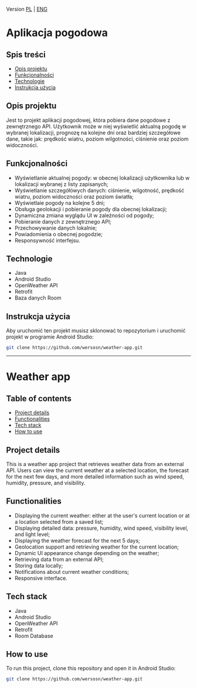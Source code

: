 Version [PL](#Aplikacja-pogodowa) | [ENG](#Weather-app)
# Aplikacja pogodowa
## Spis treści
- [Opis projektu](#opis-projektu)
- [Funkcjonalności](#funkcjonalności)
- [Technologie](#technologie)
- [Instrukcja użycia](#instrukcja-użycia)

## Opis projektu
Jest to projekt aplikacji pogodowej, która pobiera dane pogodowe z zewnętrznego API. Użytkownik może w niej wyświetlić aktualną pogodę w wybranej lokalizacji, prognozę na kolejne dni oraz bardziej szczegółowe dane, takie jak: prędkość wiatru, poziom wilgotności, ciśnienie oraz poziom widoczności.

## Funkcjonalności
- Wyświetlanie aktualnej pogody: w obecnej lokalizacji użytkownika lub w lokalizacji wybranej z listy zapisanych;
- Wyświetlanie szczegółówych danych: ciśnienie, wilgotność, prędkość wiatru, poziom widoczności oraz poziom światła;
- Wyświetlaie pogody na kolejne 5 dni;
- Obsługa geolokacji i pobieranie pogody dla obecnej lokalizacji;
- Dynamiczna zmiana wyglądu UI w zależności od pogody;
- Pobieranie danych z zewnętrznego API;
- Przechowywanie danych lokalnie;
- Powiadomienia o obecnej pogodzie;
- Responsywność interfejsu.
  
## Technologie
- Java
- Android Studio
- OpenWeather API
- Retrofit
- Baza danych Room
  
## Instrukcja użycia
Aby uruchomić ten projekt musisz sklonować to repozytorium i uruchomić projekt w programie Android Studio:
```bash
git clone https://github.com/wersosn/weather-app.git
```
---

# Weather app
## Table of contents
- [Project details](#project-details)
- [Functionalities](#functionalities)
- [Tech stack](#tech-stack)
- [How to use](#how-to-use)

## Project details
This is a weather app project that retrieves weather data from an external API. Users can view the current weather at a selected location, the forecast for the next few days, and more detailed information such as wind speed, humidity, pressure, and visibility.

## Functionalities
- Displaying the current weather: either at the user's current location or at a location selected from a saved list;
- Displaying detailed data: pressure, humidity, wind speed, visibility level, and light level;
- Displaying the weather forecast for the next 5 days;
- Geolocation support and retrieving weather for the current location;
- Dynamic UI appearance change depending on the weather;
- Retrieving data from an external API;
- Storing data locally;
- Notifications about current weather conditions;
- Responsive interface.

## Tech stack
- Java
- Android Studio
- OpenWeather API
- Retrofit
- Room Database

## How to use
To run this project, clone this repository and open it in Android Studio:
```bash
git clone https://github.com/wersosn/weather-app.git
```
